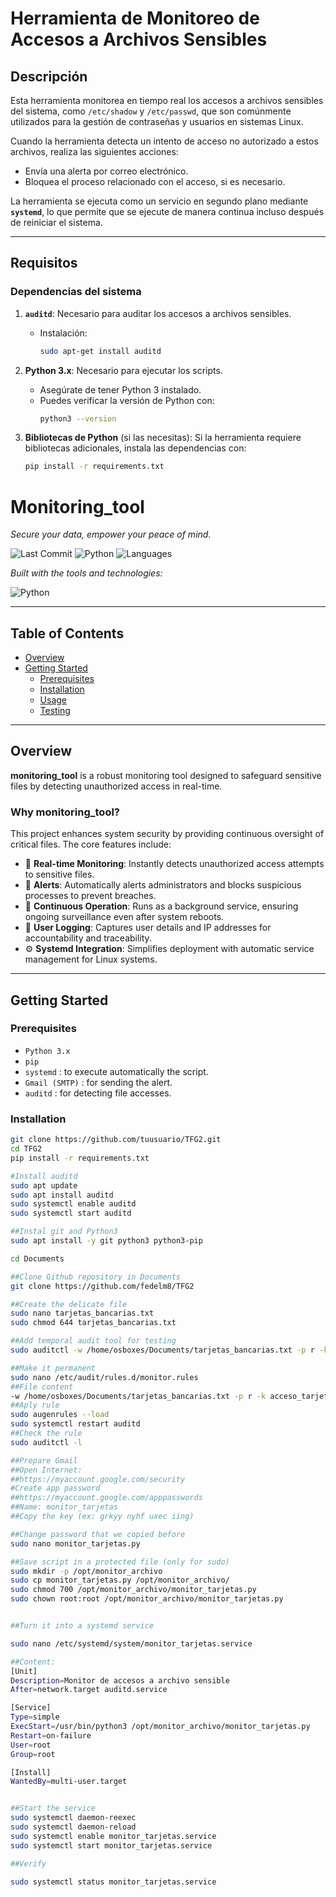 # Herramienta de Monitoreo de Accesos a Archivos Sensibles

## Descripción

Esta herramienta monitorea en tiempo real los accesos a archivos sensibles del sistema, como `/etc/shadow` y `/etc/passwd`, que son comúnmente utilizados para la gestión de contraseñas y usuarios en sistemas Linux. 

Cuando la herramienta detecta un intento de acceso no autorizado a estos archivos, realiza las siguientes acciones:
- Envía una alerta por correo electrónico.
- Bloquea el proceso relacionado con el acceso, si es necesario.

La herramienta se ejecuta como un servicio en segundo plano mediante **`systemd`**, lo que permite que se ejecute de manera continua incluso después de reiniciar el sistema.

---

## **Requisitos**

### **Dependencias del sistema**
1. **`auditd`**: Necesario para auditar los accesos a archivos sensibles.
   - Instalación:
     ```bash
     sudo apt-get install auditd
     ```

2. **Python 3.x**: Necesario para ejecutar los scripts.
   - Asegúrate de tener Python 3 instalado.
   - Puedes verificar la versión de Python con:
     ```bash
     python3 --version
     ```

3. **Bibliotecas de Python** (si las necesitas):
   Si la herramienta requiere bibliotecas adicionales, instala las dependencias con:
   ```bash
   pip install -r requirements.txt

# Monitoring_tool

*Secure your data, empower your peace of mind.*

![Last Commit](https://img.shields.io/badge/last%20commit-today-brightgreen)
![Python](https://img.shields.io/badge/python-100%25-blue)
![Languages](https://img.shields.io/badge/languages-1-blue)

_Built with the tools and technologies:_

![Python](https://img.shields.io/badge/-Python-3776AB?style=for-the-badge&logo=python&logoColor=white)

---

## Table of Contents

- [Overview](#overview)
- [Getting Started](#getting-started)
  - [Prerequisites](#prerequisites)
  - [Installation](#installation)
  - [Usage](#usage)
  - [Testing](#testing)

---

## Overview

**monitoring_tool** is a robust monitoring tool designed to safeguard sensitive files by detecting unauthorized access in real-time.

### Why monitoring_tool?

This project enhances system security by providing continuous oversight of critical files. The core features include:

- 🔐 **Real-time Monitoring**: Instantly detects unauthorized access attempts to sensitive files.
- 🚨 **Alerts**: Automatically alerts administrators and blocks suspicious processes to prevent breaches.
- 🔄 **Continuous Operation**: Runs as a background service, ensuring ongoing surveillance even after system reboots.
- 👤 **User Logging**: Captures user details and IP addresses for accountability and traceability.
- ⚙️ **Systemd Integration**: Simplifies deployment with automatic service management for Linux systems.

---

## Getting Started

### Prerequisites

- `Python 3.x`
- `pip`
- `systemd` : to execute automatically the script. 
- `Gmail (SMTP)` : for sending the alert.
- `auditd` : for detecting file accesses.

### Installation

```bash
git clone https://github.com/tuusuario/TFG2.git
cd TFG2
pip install -r requirements.txt

#Install auditd
sudo apt update
sudo apt install auditd
sudo systemctl enable auditd
sudo systemctl start auditd

##Instal git and Python3
sudo apt install -y git python3 python3-pip

cd Documents

##Clone Github repository in Documents
git clone https://github.com/fedelm8/TFG2

##Create the delicate file
sudo nano tarjetas_bancarias.txt
sudo chmod 644 tarjetas_bancarias.txt

##Add temporal audit tool for testing
sudo auditctl -w /home/osboxes/Documents/tarjetas_bancarias.txt -p r -k acceso_tarjetas

##Make it permanent
sudo nano /etc/audit/rules.d/monitor.rules
##File content
-w /home/osboxes/Documents/tarjetas_bancarias.txt -p r -k acceso_tarjetas
##Aply rule
sudo augenrules --load
sudo systemctl restart auditd
##Check the rule
sudo auditctl -l

##Prepare Gmail
##Open Internet:
##https://myaccount.google.com/security
#Create app password
##https://myaccount.google.com/apppasswords
##Name: monitor_tarjetas
##Copy the key (ex: grkyy nyhf uxec iing)

##Change password that we copied before
sudo nano monitor_tarjetas.py

##Save script in a protected file (only for sudo)
sudo mkdir -p /opt/monitor_archivo
sudo cp monitor_tarjetas.py /opt/monitor_archivo/
sudo chmod 700 /opt/monitor_archivo/monitor_tarjetas.py
sudo chown root:root /opt/monitor_archivo/monitor_tarjetas.py


##Turn it into a systemd service

sudo nano /etc/systemd/system/monitor_tarjetas.service

##Content:
[Unit]
Description=Monitor de accesos a archivo sensible
After=network.target auditd.service

[Service]
Type=simple
ExecStart=/usr/bin/python3 /opt/monitor_archivo/monitor_tarjetas.py
Restart=on-failure
User=root
Group=root

[Install]
WantedBy=multi-user.target


##Start the service
sudo systemctl daemon-reexec
sudo systemctl daemon-reload
sudo systemctl enable monitor_tarjetas.service
sudo systemctl start monitor_tarjetas.service

##Verify

sudo systemctl status monitor_tarjetas.service

